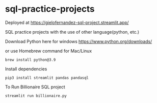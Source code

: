 # sql-practice-projects

Deployed at https://gielofernandez-sql-project.streamlit.app/

SQL practice projects with the use of other language(python, etc.)

Download Python here for windows https://www.python.org/downloads/

or use Homebrew command for Mac/Linux
```
brew install python@3.9
```

Install dependencies
```
pip3 install streamlit pandas pandasql
```

To Run Billionaire SQL project
```
streamlit run billionaire.py
```